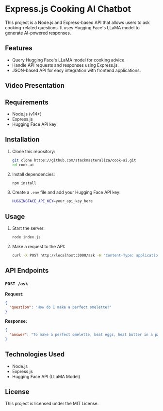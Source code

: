 # Express.js Cooking AI Chatbot

This project is a Node.js and Express-based API that allows users to ask cooking-related questions. It uses Hugging Face's LLaMA model to generate AI-powered responses.

## Features
- Query Hugging Face's LLaMA model for cooking advice.
- Handle API requests and responses using Express.js.
- JSON-based API for easy integration with frontend applications.

## Video Presentation


## Requirements
- Node.js (v14+)
- Express.js
- Hugging Face API key

## Installation
1. Clone this repository:
   ```sh
   git clone https://github.com/stackmasteraliza/cook-ai.git
   cd cook-ai
   ```
2. Install dependencies:
   ```sh
   npm install
   ```
3. Create a `.env` file and add your Hugging Face API key:
   ```sh
   HUGGINGFACE_API_KEY=your_api_key_here
   ```

## Usage
1. Start the server:
   ```sh
   node index.js
   ```
2. Make a request to the API:
   ```sh
   curl -X POST http://localhost:3000/ask -H "Content-Type: application/json" -d '{"question": "How do I make a perfect omelette?"}'
   ```

## API Endpoints
### `POST /ask`
**Request:**
```json
{
  "question": "How do I make a perfect omelette?"
}
```

**Response:**
```json
{
  "answer": "To make a perfect omelette, beat eggs, heat butter in a pan, pour the eggs, and fold when slightly firm."
}
```

## Technologies Used
- Node.js
- Express.js
- Hugging Face API (LLaMA Model)

## License
This project is licensed under the MIT License.

